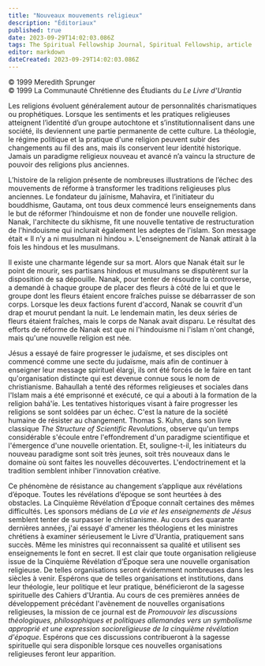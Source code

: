 ```yaml
---
title: "Nouveaux mouvements religieux"
description: "Éditoriaux"
published: true
date: 2023-09-29T14:02:03.086Z
tags: The Spiritual Fellowship Journal, Spiritual Fellowship, article
editor: markdown
dateCreated: 2023-09-29T14:02:03.086Z
---
```



<p class="v-card v-sheet theme--light gray lighten-3 px-2">© 1999 Meredith Sprunger<br>© 1999 La Communauté Chrétienne des Étudiants du <i>Le Livre d'Urantia</i></p>


Les religions évoluent généralement autour de personnalités charismatiques ou prophétiques. Lorsque les sentiments et les pratiques religieuses atteignent l’identité d’un groupe autochtone et s’institutionnalisent dans une société, ils deviennent une partie permanente de cette culture. La théologie, le régime politique et la pratique d'une religion peuvent subir des changements au fil des ans, mais ils conservent leur identité historique. Jamais un paradigme religieux nouveau et avancé n’a vaincu la structure de pouvoir des religions plus anciennes.

L’histoire de la religion présente de nombreuses illustrations de l’échec des mouvements de réforme à transformer les traditions religieuses plus anciennes. Le fondateur du jaïnisme, Mahavira, et l’initiateur du bouddhisme, Gautama, ont tous deux commencé leurs enseignements dans le but de réformer l’hindouisme et non de fonder une nouvelle religion. Nanak, l'architecte du sikhisme, fit une nouvelle tentative de restructuration de l'hindouisme qui inclurait également les adeptes de l'islam. Son message était « Il n’y a ni musulman ni hindou ». L'enseignement de Nanak attirait à la fois les hindous et les musulmans.

Il existe une charmante légende sur sa mort. Alors que Nanak était sur le point de mourir, ses partisans hindous et musulmans se disputèrent sur la disposition de sa dépouille. Nanak, pour tenter de résoudre la controverse, a demandé à chaque groupe de placer des fleurs à côté de lui et que le groupe dont les fleurs étaient encore fraîches puisse se débarrasser de son corps. Lorsque les deux factions furent d'accord, Nanak se couvrit d'un drap et mourut pendant la nuit. Le lendemain matin, les deux séries de fleurs étaient fraîches, mais le corps de Nanak avait disparu. Le résultat des efforts de réforme de Nanak est que ni l'hindouisme ni l'islam n'ont changé, mais qu'une nouvelle religion est née.

Jésus a essayé de faire progresser le judaïsme, et ses disciples ont commencé comme une secte du judaïsme, mais afin de continuer à enseigner leur message spirituel élargi, ils ont été forcés de le faire en tant qu'organisation distincte qui est devenue connue sous le nom de christianisme. Bahaullah a tenté des réformes religieuses et sociales dans l'Islam mais a été emprisonné et exécuté, ce qui a abouti à la formation de la religion bahá'íe. Les tentatives historiques visant à faire progresser les religions se sont soldées par un échec. C'est la nature de la société humaine de résister au changement. Thomas S. Kuhn, dans son livre classique _The Structure of Scientific Revolutions_, observe qu'un temps considérable s'écoule entre l'effondrement d'un paradigme scientifique et l'émergence d'une nouvelle orientation. Et, souligne-t-il, les initiateurs du nouveau paradigme sont soit très jeunes, soit très nouveaux dans le domaine où sont faites les nouvelles découvertes. L'endoctrinement et la tradition semblent inhiber l'innovation créative.

Ce phénomène de résistance au changement s’applique aux révélations d’époque. Toutes les révélations d’époque se sont heurtées à des obstacles. La Cinquième Révélation d’Époque connaît certaines des mêmes difficultés. Les sponsors médians de _La vie et les enseignements de Jésus_ semblent tenter de surpasser le christianisme. Au cours des quarante dernières années, j'ai essayé d'amener les théologiens et les ministres chrétiens à examiner sérieusement le Livre d'Urantia, pratiquement sans succès. Même les ministres qui reconnaissent sa qualité et utilisent ses enseignements le font en secret. Il est clair que toute organisation religieuse issue de la Cinquième Révélation d’Époque sera une nouvelle organisation religieuse. De telles organisations seront évidemment nombreuses dans les siècles à venir. Espérons que de telles organisations et institutions, dans leur théologie, leur politique et leur pratique, bénéficieront de la sagesse spirituelle des Cahiers d'Urantia. Au cours de ces premières années de développement précédant l'avènement de nouvelles organisations religieuses, la mission de ce journal est de _Promouvoir les discussions théologiques, philosophiques et politiques allemandes vers un symbolisme approprié et une expression socioreligieuse de la cinquième révélation d'époque_. Espérons que ces discussions contribueront à la sagesse spirituelle qui sera disponible lorsque ces nouvelles organisations religieuses feront leur apparition.

